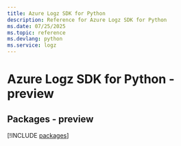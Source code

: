 ```yaml
---
title: Azure Logz SDK for Python
description: Reference for Azure Logz SDK for Python
ms.date: 07/25/2025
ms.topic: reference
ms.devlang: python
ms.service: logz
---
```

# Azure Logz SDK for Python - preview
## Packages - preview
[!INCLUDE [packages](logz-index.md)]